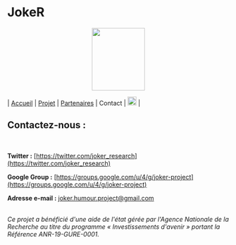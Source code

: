 # JokeR
<p align="center">
  <img src="Joker.png" width="120" height="142">
</p>
  
| [Accueil](index) | [Projet](projet) | [Partenaires](partenaires) | Contact | [<img src="drapeau EN.png" width="20">](https://motsmachines.github.io/joker/EN/contact) |
<br>

## Contactez-nous :
<br>

**Twitter :** [https://twitter.com/joker_research](https://twitter.com/joker_research)

**Google Group :** [https://groups.google.com/u/4/g/joker-project](https://groups.google.com/u/4/g/joker-project)

**Adresse e-mail :** [joker.humour.project@gmail.com](mailto:joker.humour.project@gmail.com)



<br>*Ce projet a bénéficié d'une aide de l'état gérée par l'Agence Nationale de la Recherche au titre du programme « Investissements d'avenir » portant la Référence ANR-19-GURE-0001.*
